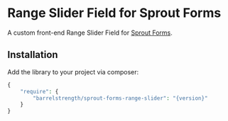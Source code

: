 # Range Slider Field for Sprout Forms

A custom front-end Range Slider Field for [Sprout Forms](https://github.com/barrelstrength/craft-sprout-forms).

## Installation

Add the library to your project via composer:

``` php
{
    "require": {
        "barrelstrength/sprout-forms-range-slider": "{version}"
    }
}
```